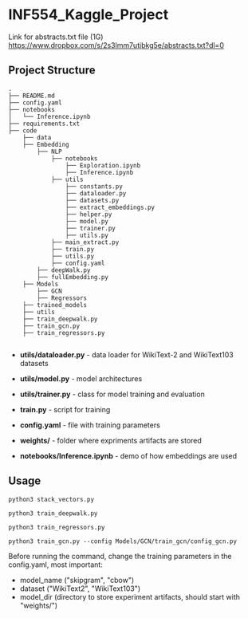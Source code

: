 # INF554_Kaggle_Project
Link for abstracts.txt file (1G)
https://www.dropbox.com/s/2s3lmm7utjbkg5e/abstracts.txt?dl=0

## Project Structure


```
.
├── README.md
├── config.yaml
├── notebooks
│   └── Inference.ipynb
├── requirements.txt
├── code
    ├── data
    ├── Embedding
        ├── NLP
            ├── notebooks
                ├── Exploration.ipynb
                ├── Inference.ipynb
            ├── utils
                ├── constants.py
                ├── dataloader.py
                ├── datasets.py
                ├── extract_embeddings.py
                ├── helper.py
                ├── model.py
                ├── trainer.py
                ├── utils.py
            ├── main_extract.py
            ├── train.py
            ├── utils.py
            ├── config.yaml
        ├── deepWalk.py
        ├── fullEmbedding.py
    ├── Models
        ├── GCN
        ├── Regressors
    ├── trained_models
    ├── utils
    ├── train_deepwalk.py
    ├── train_gcn.py
    ├── train_regressors.py
    
```

- **utils/dataloader.py** - data loader for WikiText-2 and WikiText103 datasets
- **utils/model.py** - model architectures
- **utils/trainer.py** - class for model training and evaluation

- **train.py** - script for training
- **config.yaml** - file with training parameters
- **weights/** - folder where expriments artifacts are stored
- **notebooks/Inference.ipynb** - demo of how embeddings are used

## Usage

```
python3 stack_vectors.py
```

```
python3 train_deepwalk.py
```

```
python3 train_regressors.py
```

```
python3 train_gcn.py --config Models/GCN/train_gcn/config_gcn.py
```


Before running the command, change the training parameters in the config.yaml, most important:

- model_name ("skipgram", "cbow")
- dataset ("WikiText2", "WikiText103")
- model_dir (directory to store experiment artifacts, should start with "weights/")


